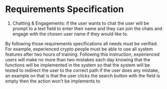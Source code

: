 # Requirements Specification

1. Chatting & Engagements: if the user wants to chat the user will be prompt to a text field to enter their name and they can join the chats and engage with the chosen user name if they would like to.

By following those requirements specifications all needs must be verified. For example, experienced crypto people must be able to use all system features after two hours of training. Following this instruction, experienced users will make no more than two mistakes each day knowing that the functions will be implemented in the system so that the system will be tested to redirect the user to the correct path if the user does any mistake, an example on that is that the user clicks the search button with the field is empty then the action won't be implements to&#x20;
